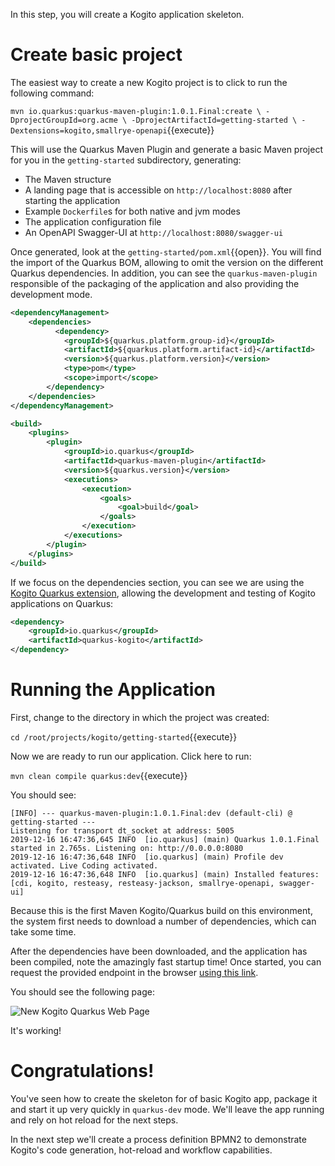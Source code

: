 In this step, you will create a Kogito application skeleton.


# Create basic project

The easiest way to create a new Kogito project is to click to run the following command:

`mvn io.quarkus:quarkus-maven-plugin:1.0.1.Final:create \
    -DprojectGroupId=org.acme \
    -DprojectArtifactId=getting-started \
    -Dextensions=kogito,smallrye-openapi`{{execute}}

This will use the Quarkus Maven Plugin and generate a basic Maven project for you in the `getting-started` subdirectory, generating:

* The Maven structure
* A landing page that is accessible on `http://localhost:8080` after starting the application
* Example `Dockerfile`s for both native and jvm modes
* The application configuration file
* An OpenAPI Swagger-UI at `http://localhost:8080/swagger-ui`

Once generated, look at the `getting-started/pom.xml`{{open}}. You will find the import of the Quarkus BOM, allowing to omit the version on the different Quarkus dependencies. In addition, you can see the `quarkus-maven-plugin` responsible of the packaging of the application and also providing the development mode.

```xml
<dependencyManagement>
    <dependencies>
          <dependency>
            <groupId>${quarkus.platform.group-id}</groupId>
            <artifactId>${quarkus.platform.artifact-id}</artifactId>
            <version>${quarkus.platform.version}</version>
            <type>pom</type>
            <scope>import</scope>
        </dependency>
    </dependencies>
</dependencyManagement>

<build>
    <plugins>
        <plugin>
            <groupId>io.quarkus</groupId>
            <artifactId>quarkus-maven-plugin</artifactId>
            <version>${quarkus.version}</version>
            <executions>
                <execution>
                    <goals>
                        <goal>build</goal>
                    </goals>
                </execution>
            </executions>
        </plugin>
    </plugins>
</build>
```

If we focus on the dependencies section, you can see we are using the [Kogito Quarkus extension](https://quarkus.io/extensions/#business-automation), allowing the development and testing of Kogito applications on Quarkus:
```xml
<dependency>
    <groupId>io.quarkus</groupId>
    <artifactId>quarkus-kogito</artifactId>
</dependency>
```

# Running the Application

First, change to the directory in which the project was created:

`cd /root/projects/kogito/getting-started`{{execute}}

Now we are ready to run our application. Click here to run:

`mvn clean compile quarkus:dev`{{execute}}

You should see:

```console
[INFO] --- quarkus-maven-plugin:1.0.1.Final:dev (default-cli) @ getting-started ---
Listening for transport dt_socket at address: 5005
2019-12-16 16:47:36,645 INFO  [io.quarkus] (main) Quarkus 1.0.1.Final started in 2.765s. Listening on: http://0.0.0.0:8080
2019-12-16 16:47:36,648 INFO  [io.quarkus] (main) Profile dev activated. Live Coding activated.
2019-12-16 16:47:36,648 INFO  [io.quarkus] (main) Installed features: [cdi, kogito, resteasy, resteasy-jackson, smallrye-openapi, swagger-ui]
```

Because this is the first Maven Kogito/Quarkus build on this environment, the system first needs to download a number of dependencies, which can take some time.

After the dependencies have been downloaded, and the application has been compiled, note the amazingly fast startup time! Once started, you can request the provided endpoint in the browser [using this link](https://[[HOST_SUBDOMAIN]]-8080-[[KATACODA_HOST]].environments.katacoda.com/).

You should see the following page:

![New Kogito Quarkus Web Page](/openshift/assets/middleware/middleware-kogito/new-kogito-quarkus-webpage.png)

It's working!

# Congratulations!

You've seen how to create the skeleton for of basic Kogito app, package it and start it up very quickly in `quarkus-dev` mode. We'll leave the app running and rely on hot reload for the next steps.

In the next step we'll create a process definition BPMN2 to demonstrate Kogito's code generation, hot-reload and workflow capabilities.
